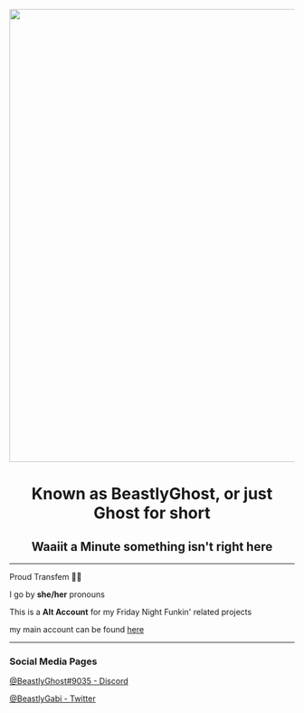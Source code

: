 <p align="center">
  <img src="https://cdn.discordapp.com/attachments/930661629505466448/1059336186407166064/722_Sem_Titulo_20230102020014.png" width="800"/></a>
  <h1 align="center">Known as BeastlyGhost, or just Ghost for short</h1>
  <h2 align="center">Waaiit a Minute something isn't right here</h2>
</p>

----------------------------------------------

Proud Transfem 🏳️‍⚧️

I go by **she/her** pronouns

This is a **Alt Account** for my Friday Night Funkin' related projects

my main account can be found [here](https://github.com/BeastlyGhost)

----------------------------------------------
### Social Media Pages

[@BeastlyGhost#9035 - Discord](discord.com/users/597124141530742805)

[@BeastlyGabi - Twitter](https://twitter.com/BeastlyGabi)
